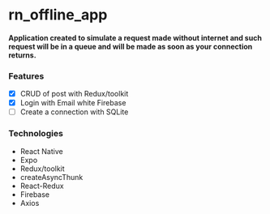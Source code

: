 # rn_offline_app

#### Application created to simulate a request made without internet and such request will be in a queue and will be made as soon as your connection returns.

### Features
- [x] CRUD of post with Redux/toolkit
- [x] Login with Email white Firebase
- [ ] Create a connection with SQLite

### Technologies

- React Native
- Expo
- Redux/toolkit
- createAsyncThunk 
- React-Redux
- Firebase
- Axios
